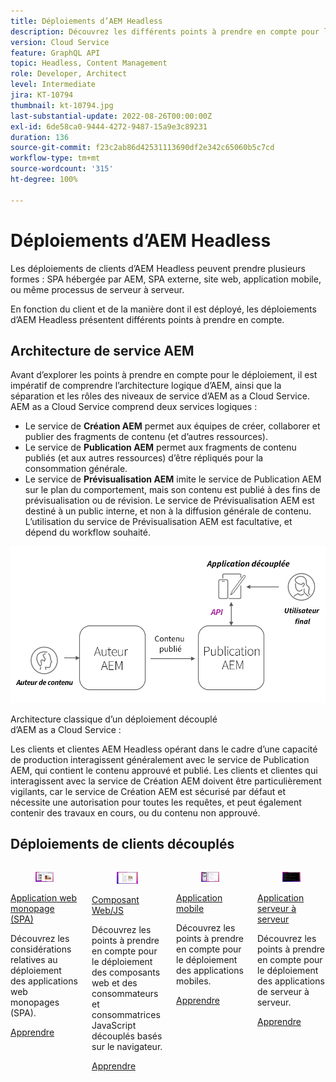 ```yaml
---
title: Déploiements d’AEM Headless
description: Découvrez les différents points à prendre en compte pour le déploiement des applications AEM Headless.
version: Cloud Service
feature: GraphQL API
topic: Headless, Content Management
role: Developer, Architect
level: Intermediate
jira: KT-10794
thumbnail: kt-10794.jpg
last-substantial-update: 2022-08-26T00:00:00Z
exl-id: 6de58ca0-9444-4272-9487-15a9e3c89231
duration: 136
source-git-commit: f23c2ab86d42531113690df2e342c65060b5c7cd
workflow-type: tm+mt
source-wordcount: '315'
ht-degree: 100%

---
```


# Déploiements d’AEM Headless

Les déploiements de clients d’AEM Headless peuvent prendre plusieurs formes : SPA hébergée par AEM, SPA externe, site web, application mobile, ou même processus de serveur à serveur.

En fonction du client et de la manière dont il est déployé, les déploiements d’AEM Headless présentent différents points à prendre en compte.

## Architecture de service AEM

Avant d’explorer les points à prendre en compte pour le déploiement, il est impératif de comprendre l’architecture logique d’AEM, ainsi que la séparation et les rôles des niveaux de service d’AEM as a Cloud Service. AEM as a Cloud Service comprend deux services logiques :

+ Le service de __Création AEM__ permet aux équipes de créer, collaborer et publier des fragments de contenu (et d’autres ressources).
+ Le service de __Publication AEM__ permet aux fragments de contenu publiés (et aux autres ressources) d’être répliqués pour la consommation générale.
+ Le service de __Prévisualisation AEM__ imite le service de Publication AEM sur le plan du comportement, mais son contenu est publié à des fins de prévisualisation ou de révision. Le service de Prévisualisation AEM est destiné à un public interne, et non à la diffusion générale de contenu. L’utilisation du service de Prévisualisation AEM est facultative, et dépend du workflow souhaité.

![Architecture de service AEM.](./assets/overview/aem-service-architecture.png)

Architecture classique d’un déploiement découplé d’AEM as a Cloud Service :

Les clients et clientes AEM Headless opérant dans le cadre d’une capacité de production interagissent généralement avec le service de Publication AEM, qui contient le contenu approuvé et publié. Les clients et clientes qui interagissent avec la service de Création AEM doivent être particulièrement vigilants, car le service de Création AEM est sécurisé par défaut et nécessite une autorisation pour toutes les requêtes, et peut également contenir des travaux en cours, ou du contenu non approuvé.

## Déploiements de clients découplés

<div class="columns is-multiline">
    <!-- Single-page App (SPA) -->
    <div class="column is-half-tablet is-half-desktop is-one-third-widescreen" aria-label="Single-page App (SPA)" tabindex="0">
       <div class="card">
           <div class="card-image">
               <figure class="image is-16by9">
                   <a href="./spa.md" title="Application web monopage (SPA)" tabindex="-1">
                       <img class="is-bordered-r-small" src="./assets/spa/spa-card.png" alt="Applications web monopages (SPA)">
                   </a>
               </figure>
           </div>
           <div class="card-content is-padded-small">
               <div class="content">
                   <p class="headline is-size-6 has-text-weight-bold"><a href="./spa.md" title="Application web monopage (SPA)">Application web monopage (SPA)</a></p>
                   <p class="is-size-6">Découvrez les considérations relatives au déploiement des applications web monopages (SPA).</p>
                   <a href="./spa.md" class="spectrum-Button spectrum-Button--outline spectrum-Button--primary spectrum-Button--sizeM">
<span class="spectrum-Button-label has-no-wrap has-text-weight-bold">Apprendre</span>
</a>
               </div>
           </div>
       </div>
    </div>
<!-- Web component/JS -->
<div class="column is-half-tablet is-half-desktop is-one-third-widescreen" aria-label="Web component/JS" tabindex="0">
   <div class="card">
       <div class="card-image">
           <figure class="image is-16by9">
               <a href="./web-component.md" title="Composant Web/JS" tabindex="-1">
                   <img class="is-bordered-r-small" src="./assets/web-component/web-component-card.png" alt="Composant Web/JS">
               </a>
           </figure>
       </div>
       <div class="card-content is-padded-small">
           <div class="content">
               <p class="headline is-size-6 has-text-weight-bold"><a href="./web-component.md" title="Composant Web/JS">Composant Web/JS</a></p>
               <p class="is-size-6">Découvrez les points à prendre en compte pour le déploiement des composants web et des consommateurs et consommatrices JavaScript découplés basés sur le navigateur.</p>
               <a href="./web-component.md" class="spectrum-Button spectrum-Button--outline spectrum-Button--primary spectrum-Button--sizeM">
<span class="spectrum-Button-label has-no-wrap has-text-weight-bold">Apprendre</span>
</a>
           </div>
       </div>
   </div>
</div>
<!-- Mobile apps -->
<div class="column is-half-tablet is-half-desktop is-one-third-widescreen" aria-label="Mobile apps" tabindex="0">
   <div class="card">
       <div class="card-image">
           <figure class="image is-16by9">
               <a href="./mobile.md" title="Applications mobiles" tabindex="-1">
                   <img class="is-bordered-r-small" src="./assets/mobile/mobile-card.png" alt="Applications mobiles">
               </a>
           </figure>
       </div>
       <div class="card-content is-padded-small">
           <div class="content">
               <p class="headline is-size-6 has-text-weight-bold"><a href="./mobile.md" title="Applications mobiles">Application mobile</a></p>
               <p class="is-size-6">Découvrez les points à prendre en compte pour le déploiement des applications mobiles.</p>
               <a href="./mobile.md" class="spectrum-Button spectrum-Button--outline spectrum-Button--primary spectrum-Button--sizeM">
<span class="spectrum-Button-label has-no-wrap has-text-weight-bold">Apprendre</span>
</a>
           </div>
       </div>
   </div>
</div>
<!-- Server-to-server apps -->
<div class="column is-half-tablet is-half-desktop is-one-third-widescreen" aria-label="Server-to-server apps" tabindex="0">
   <div class="card">
       <div class="card-image">
           <figure class="image is-16by9">
               <a href="./server-to-server.md" title="Applications serveur à serveur" tabindex="-1">
                   <img class="is-bordered-r-small" src="./assets/server-to-server/server-to-server-card.png" alt="Applications serveur à serveur">
               </a>
           </figure>
       </div>
       <div class="card-content is-padded-small">
           <div class="content">
               <p class="headline is-size-6 has-text-weight-bold"><a href="./server-to-server.md" title="Applications serveur à serveur">Application serveur à serveur</a></p>
               <p class="is-size-6">Découvrez les points à prendre en compte pour le déploiement des applications de serveur à serveur.</p>
               <a href="./server-to-server.md" class="spectrum-Button spectrum-Button--outline spectrum-Button--primary spectrum-Button--sizeM">
<span class="spectrum-Button-label has-no-wrap has-text-weight-bold">Apprendre</span>
</a>
           </div>
       </div>
   </div>
</div>
</div>

